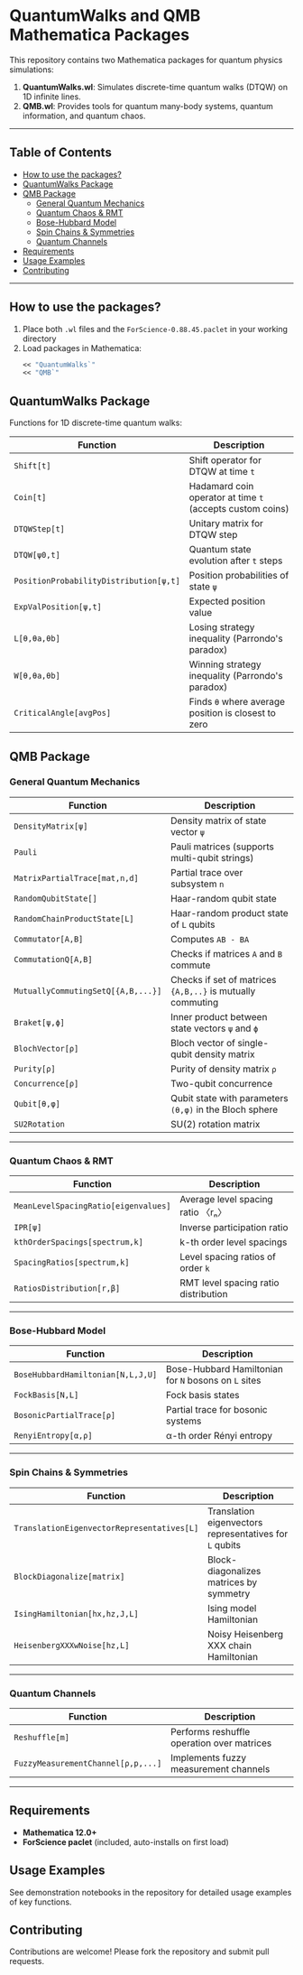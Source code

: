 # QuantumWalks and QMB Mathematica Packages

This repository contains two Mathematica packages for quantum physics simulations:

1. **QuantumWalks.wl**: Simulates discrete-time quantum walks (DTQW) on 1D infinite lines.
2. **QMB.wl**: Provides tools for quantum many-body systems, quantum information, and quantum chaos.

---

## Table of Contents

- [How to use the packages?](#hot-to-use)
- [QuantumWalks Package](#quantumwalks-package)
- [QMB Package](#qmb-package)
  - [General Quantum Mechanics](#general-quantum-mechanics)
  - [Quantum Chaos & RMT](#quantum-chaos--rmt)
  - [Bose-Hubbard Model](#bose-hubbard-model)
  - [Spin Chains & Symmetries](#spin-chains--symmetries)
  - [Quantum Channels](#quantum-channels)
- [Requirements](#requirements)
- [Usage Examples](#usage-examples)
- [Contributing](#contributing)

---

## How to use the packages?

1. Place both `.wl` files and the `ForScience-0.88.45.paclet` in your working directory
2. Load packages in Mathematica:
   ```mathematica
   << "QuantumWalks`"
   << "QMB`"
   ```

## QuantumWalks Package

Functions for 1D discrete-time quantum walks:

| Function                               | Description                                               |
| -------------------------------------- | --------------------------------------------------------- |
| `Shift[t]`                             | Shift operator for DTQW at time `t`                       |
| `Coin[t]`                              | Hadamard coin operator at time `t` (accepts custom coins) |
| `DTQWStep[t]`                          | Unitary matrix for DTQW step                              |
| `DTQW[ψ0,t]`                           | Quantum state evolution after `t` steps                   |
| `PositionProbabilityDistribution[ψ,t]` | Position probabilities of state `ψ`                       |
| `ExpValPosition[ψ,t]`                  | Expected position value                                   |
| `L[θ,θa,θb]`                           | Losing strategy inequality (Parrondo's paradox)           |
| `W[θ,θa,θb]`                           | Winning strategy inequality (Parrondo's paradox)          |
| `CriticalAngle[avgPos]`                | Finds `θ` where average position is closest to zero       |

## QMB Package

### General Quantum Mechanics

| Function                           | Description                                                |
| ---------------------------------- | ---------------------------------------------------------- |
| `DensityMatrix[ψ]`                 | Density matrix of state vector `ψ`                         |
| `Pauli`                            | Pauli matrices (supports multi-qubit strings)              |
| `MatrixPartialTrace[mat,n,d]`      | Partial trace over subsystem `n`                           |
| `RandomQubitState[]`               | Haar-random qubit state                                    |
| `RandomChainProductState[L]`       | Haar-random product state of `L` qubits                    |
| `Commutator[A,B]`                  | Computes `AB - BA`                                         |
| `CommutationQ[A,B]`                | Checks if matrices `A` and `B` commute                     |
| `MutuallyCommutingSetQ[{A,B,...}]` | Checks if set of matrices `{A,B,..}` is mutually commuting |
| `Braket[ψ,ϕ]`                      | Inner product between state vectors `ψ` and `ϕ`            |
| `BlochVector[ρ]`                   | Bloch vector of single-qubit density matrix                |
| `Purity[ρ]`                        | Purity of density matrix `ρ`                               |
| `Concurrence[ρ]`                   | Two-qubit concurrence                                      |
| `Qubit[θ,φ]`                       | Qubit state with parameters `(θ,φ)` in the Bloch sphere    |
| `SU2Rotation`                      | SU(2) rotation matrix                                      |

---

### Quantum Chaos & RMT

| Function                             | Description                          |
| ------------------------------------ | ------------------------------------ |
| `MeanLevelSpacingRatio[eigenvalues]` | Average level spacing ratio 〈rₙ〉   |
| `IPR[ψ]`                             | Inverse participation ratio          |
| `kthOrderSpacings[spectrum,k]`       | k-th order level spacings            |
| `SpacingRatios[spectrum,k]`          | Level spacing ratios of order `k`    |
| `RatiosDistribution[r,β]`            | RMT level spacing ratio distribution |

---

### Bose-Hubbard Model

| Function                          | Description                                          |
| --------------------------------- | ---------------------------------------------------- |
| `BoseHubbardHamiltonian[N,L,J,U]` | Bose-Hubbard Hamiltonian for `N` bosons on `L` sites |
| `FockBasis[N,L]`                  | Fock basis states                                    |
| `BosonicPartialTrace[ρ]`          | Partial trace for bosonic systems                    |
| `RenyiEntropy[α,ρ]`               | α-th order Rényi entropy                             |

---

### Spin Chains & Symmetries

| Function                                   | Description                                             |
| ------------------------------------------ | ------------------------------------------------------- |
| `TranslationEigenvectorRepresentatives[L]` | Translation eigenvectors representatives for `L` qubits |
| `BlockDiagonalize[matrix]`                 | Block-diagonalizes matrices by symmetry                 |
| `IsingHamiltonian[hx,hz,J,L]`              | Ising model Hamiltonian                                 |
| `HeisenbergXXXwNoise[hz,L]`                | Noisy Heisenberg XXX chain Hamiltonian                  |

---

### Quantum Channels

| Function                           | Description                                |
| ---------------------------------- | ------------------------------------------ |
| `Reshuffle[m]`                     | Performs reshuffle operation over matrices |
| `FuzzyMeasurementChannel[ρ,p,...]` | Implements fuzzy measurement channels      |

---

## Requirements

- **Mathematica 12.0+**
- **ForScience paclet** (included, auto-installs on first load)

## Usage Examples

See demonstration notebooks in the repository for detailed usage examples of key functions.

## Contributing

Contributions are welcome! Please fork the repository and submit pull requests.
